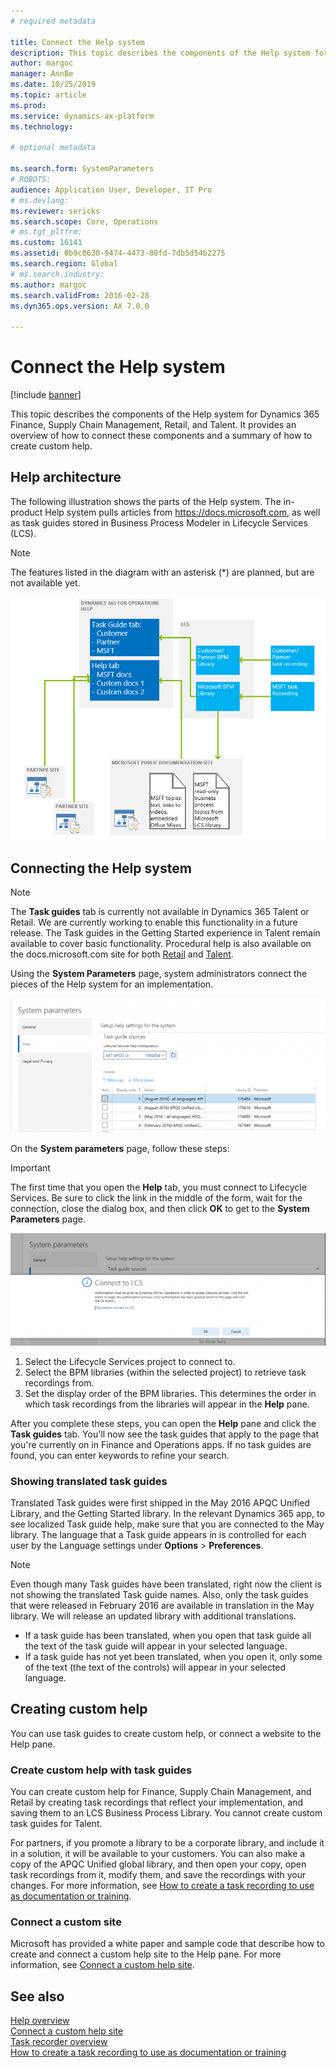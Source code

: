 ```yaml
---
# required metadata

title: Connect the Help system
description: This topic describes the components of the Help system for certain Dynamics 365 apps, and provides an overview of how to connect them and a summary of how to create custom help. 
author: margoc
manager: AnnBe
ms.date: 10/25/2019
ms.topic: article
ms.prod: 
ms.service: dynamics-ax-platform
ms.technology: 

# optional metadata

ms.search.form: SystemParameters
# ROBOTS: 
audience: Application User, Developer, IT Pro
# ms.devlang: 
ms.reviewer: sericks
ms.search.scope: Core, Operations
# ms.tgt_pltfrm: 
ms.custom: 16141
ms.assetid: 0b9c8630-9474-4473-80fd-7db5d54b2275
ms.search.region: Global
# ms.search.industry: 
ms.author: margoc
ms.search.validFrom: 2016-02-28
ms.dyn365.ops.version: AX 7.0.0

---
```


# Connect the Help system

[!include [banner](../includes/banner.md)]

This topic describes the components of the Help system for Dynamics 365 Finance, Supply Chain Management, Retail, and Talent. It provides an overview of how to connect these components and a summary of how to create custom help.

## Help architecture

The following illustration shows the parts of the Help system. The in-product Help system pulls articles from https://docs.microsoft.com, as well as task guides stored in Business Process Modeler in Lifecycle Services (LCS).

> [!NOTE]
> The features listed in the diagram with an asterisk (\*) are planned, but are not available yet.

[![Help architecture](./media/help-architecture.png)](./media/help-architecture.png)

## Connecting the Help system

> [!NOTE]
> The **Task guides** tab is currently not available in Dynamics 365 Talent or Retail. We are currently working to enable this functionality in a future release. The Task guides in the Getting Started experience in Talent remain available to cover basic functionality. Procedural help is also available on the docs.microsoft.com site for both [Retail](/dynamics365/retail/) and [Talent](/dynamics365/talent/).

Using the **System Parameters** page, system administrators connect the pieces of the Help system for an implementation.

[![System Parameters form with Help settings](./media/system-parameters_ops-1024x437.png)](./media/system-parameters_ops.png)

On the **System parameters** page, follow these steps:

> [!IMPORTANT]
> The first time that you open the **Help** tab, you must connect to Lifecycle Services. Be sure to click the link in the middle of the form, wait for the connection, close the dialog box, and then click **OK** to get to the **System Parameters** page.
>
> [![Connect to LCS](./media/connect-to-lcs-crop-1024x365.png "Connect to LCS")](./media/connect-to-lcs-crop.png)

1. Select the Lifecycle Services project to connect to.
2. Select the BPM libraries (within the selected project) to retrieve task recordings from.
3. Set the display order of the BPM libraries. This determines the order in which task recordings from the libraries will appear in the **Help** pane.

After you complete these steps, you can open the **Help** pane and click the **Task guides** tab. You'll now see the task guides that apply to the page that you're currently on in Finance and Operations apps. If no task guides are found, you can enter keywords to refine your search.

### Showing translated task guides

Translated Task guides were first shipped in the May 2016 APQC Unified Library, and the Getting Started library. In the relevant Dynamics 365 app, to see localized Task guide help, make sure that you are connected to the May library. The language that a Task guide appears in is controlled for each user by the Language settings under **Options** &gt; **Preferences**.

> [!NOTE]
> Even though many Task guides have been translated, right now the client is not showing the translated Task guide names. Also, only the task guides that were released in February 2016 are available in translation in the May library. We will release an updated library with additional translations.
>
> - If a task guide has been translated, when you open that task guide all the text of the task guide will appear in your selected language.
> - If a task guide has not yet been translated, when you open it, only some of the text (the text of the controls) will appear in your selected language.

## Creating custom help

You can use task guides to create custom help, or connect a website to the Help pane.

### Create custom help with task guides

You can create custom help for Finance, Supply Chain Management, and Retail by creating task recordings that reflect your implementation, and saving them to an LCS Business Process Library. You cannot create custom task guides for Talent.

For partners, if you promote a library to be a corporate library, and include it in a solution, it will be available to your customers. You can also make a copy of the APQC Unified global library, and then open your copy, open task recordings from it, modify them, and save the recordings with your changes. For more information, see [How to create a task recording to use as documentation or training](../../dev-itpro/user-interface/task-recorder.md).

### Connect a custom site

Microsoft has provided a white paper and sample code that describe how to create and connect a custom help site to the Help pane. For more information, see [Connect a custom help site](help-custom.md).  

## See also

[Help overview](help-overview.md)  
[Connect a custom help site](help-custom.md)  
[Task recorder overview](../../dev-itpro/user-interface/task-recorder.md)  
[How to create a task recording to use as documentation or training](../../dev-itpro/user-interface/task-recorder-training-docs.md)  
